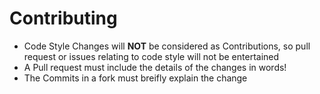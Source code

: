# Contributing
- Code Style Changes will **NOT** be considered as Contributions, so pull request or issues relating to code style will not be entertained
- A Pull request must include the details of the changes in words!
- The Commits in a fork must breifly explain the change
